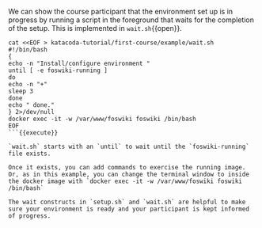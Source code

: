 We can show the course participant that the environment set up is in progress by running a script in the foreground that waits for the completion of the setup. This is implemented in `wait.sh`{{open}}.

```
cat <<EOF > katacoda-tutorial/first-course/example/wait.sh
#!/bin/bash
{
echo -n "Install/configure environment "
until [ -e foswiki-running ]
do
echo -n "+"
sleep 3
done
echo " done."
} 2>/dev/null
docker exec -it -w /var/www/foswiki foswiki /bin/bash
EOF
```{{execute}}

`wait.sh` starts with an `until` to wait until the `foswiki-running` file exists.

Once it exists, you can add commands to exercise the running image. Or, as in this example, you can change the terminal window to inside the docker image with `docker exec -it -w /var/www/foswiki foswiki /bin/bash`

The wait constructs in `setup.sh` and `wait.sh` are helpful to make sure your environment is ready and your participant is kept informed of progress.

